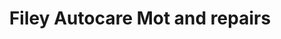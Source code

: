 ---
title: "Filey Autocare Mot and repairs"
url: /filey/filey-autocare-mot-and-repairs/
shop: car repair
---